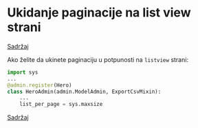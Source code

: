 
# Ukidanje paginacije na list view strani

[Sadržaj](00_sadrzaj.md)

Ako želite da ukinete paginaciju u potpunosti na `listview` strani:

```py
import sys
...
@admin.register(Hero)
class HeroAdmin(admin.ModelAdmin, ExportCsvMixin):
    ...
    list_per_page = sys.maxsize
```

[Sadržaj](00_sadrzaj.md)
